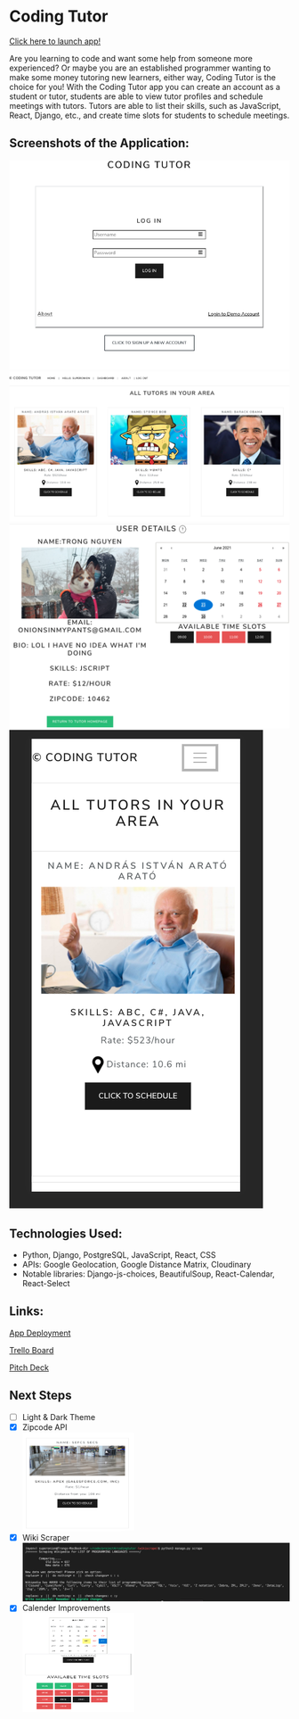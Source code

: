 # Coding Tutor

[Click here to launch app!](https://codingtutor.herokuapp.com/)

Are you learning to code and want some help from someone more experienced? Or maybe you are an established programmer wanting to make some money tutoring new learners, either way, Coding Tutor is the choice for you! With the Coding Tutor app you can create an account as a student or tutor, students are able to view tutor profiles and schedule meetings with tutors. Tutors are able to list their skills, such as JavaScript, React, Django, etc., and create time slots for students to schedule meetings.

## Screenshots of the Application:

![Login](frontend/public/images/Login.png)
![Home Page](frontend/public/images/Homepage.png)
![Detail](frontend/public/images/Detail.png)
![Phone](frontend/public/images/Phone.png)


## Technologies Used:

- Python, Django, PostgreSQL, JavaScript, React, CSS
- APIs: Google Geolocation, Google Distance Matrix, Cloudinary
- Notable libraries: Django-js-choices, BeautifulSoup, React-Calendar, React-Select

## Links:

[App Deployment](https://codingtutor.herokuapp.com/)

[Trello Board](https://trello.com/b/K6gbDQTo/seir-project-4)

[Pitch Deck](https://docs.google.com/presentation/d/1MCVE9Jj9t-N_N4vKDHXkR5OLRt_zbK8Ha7EI_oQtuno/edit#slide=id.p)

## Next Steps

- [ ] Light & Dark Theme
- [x] Zipcode API<br><img src="frontend/public/images/zipcode.png" alt="zipcode" width="200" height="177"/>
- [x] Wiki Scraper 
    ![wiki scraper](frontend/public/images/wiki.png)
- [x] Calender Improvements<br><img src="frontend/public/images/cal.png" alt="calendar" width="200" height="177"/>